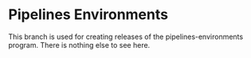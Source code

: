 # Pipelines Environments

This branch is used for creating releases of the pipelines-environments
program. There is nothing else to see here.
